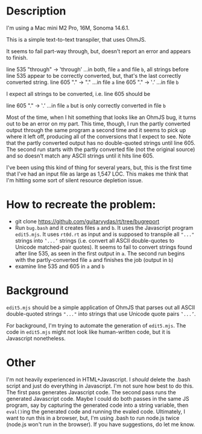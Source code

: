 # Description
I'm using a Mac mini M2 Pro, 16M, Sonoma 14.6.1.

This is a simple text-to-text transpiler, that uses OhmJS.

It seems to fail part-way through, but, doesn't report an error and appears to finish.

line 535 "through" -> ‛through’	...in both, file `a` and file `b`, all strings before line 535 appear to be correctly converted, but, that's the last correctly converted string.
line 605 "." -> "."				...in file `a`
line 605 "." -> ‛.’				...in file `b`


I expect all strings to be converted, i.e. line 605 should be

line 605 "." -> ‛.’				...in file `a` but is only correctly converted in file `b`


Most of the time, when I hit something that looks like an OhmJS bug, it turns out to be an error on my part. This time, though, I run the partly converted output through the same program a second time and it seems to pick up where it left off, producing all of the conversions that I expect to see. Note that the partly converted output has no double-quoted strings until line 605. The second run starts with the partly converted file (not the original source) and so doesn't match any ASCII strings until it hits line 605.

I've been using this kind of thing for several years, but, this is the first time that I've had an input file as large as 1,547 LOC. This makes me think that I'm hitting some sort of silent resource depletion issue.

# How to recreate the problem: 
- git clone https://github.com/guitarvydas/rt/tree/bugreport
- Run `bug.bash` and it creates files `a` and `b`. It uses the Javascript program `edit5.mjs`. It uses `rt0d.rt` as input and is supposed to transpile all `"..."` strings into `‛...’` strings (i.e. convert all ASCII double-quotes to Unicode matched-pair quotes). It seems to fail to convert strings found after line 535, as seen in the first output in `a`. The second run begins with the partly-converted file `a` and finishes the job (output in `b`)
- examine line 535 and 605 in `a` and `b`

# Background

`edit5.mjs` should be a simple application of OhmJS that parses out all ASCII double-quoted strings  `"..."` into strings that use Unicode quote pairs `‛...’`.

For background, I'm trying to automate the generation of `edit5.mjs`. The code in `edit5.mjs` might not look like human-written code, but it is Javascript nonetheless. 

# Other
I'm not heavily experienced in HTML+Javascript. I *should* delete the .bash script and just do everything in Javascript. I'm not sure how best to do this. The first pass generates Javascript code. The second pass runs the generated Javascript code. Maybe I could do both passes in the same JS program, say by capturing the generated code into a string variable, then `eval()`ing the generated code and running the evaled code. Ultimately, I want to run this in a browser, but, I'm using .bash to run node.js twice (node.js won't run in the browser). If you have suggestions, do let me know. 
